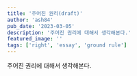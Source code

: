 ```yaml
---
title: '주어진 권리(draft)'
author: 'ash84'
pub_date: '2023-03-05'
description: '주어진 권리에 대해서 생각해본다.'
featured_image: ''
tags: ['right', 'essay', 'ground rule']
---
```


주어진 권리에 대해서 생각해본다.
